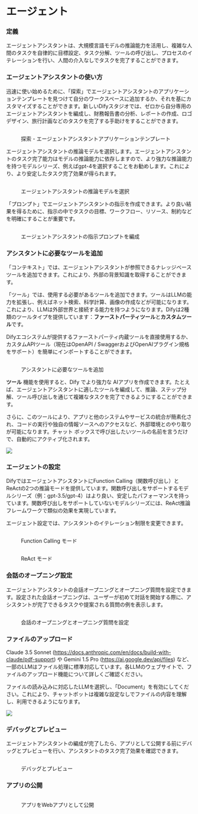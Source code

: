 # エージェント

### 定義

エージェントアシスタントは、大規模言語モデルの推論能力を活用し、複雑な人間のタスクを自律的に目標設定、タスク分解、ツールの呼び出し、プロセスのイテレーションを行い、人間の介入なしでタスクを完了することができます。

### エージェントアシスタントの使い方

迅速に使い始めるために、「探索」でエージェントアシスタントのアプリケーションテンプレートを見つけて自分のワークスペースに追加するか、それを基にカスタマイズすることができます。新しいDifyスタジオでは、ゼロから自分専用のエージェントアシスタントを編成し、財務報告書の分析、レポートの作成、ロゴデザイン、旅行計画などのタスクを完了する手助けをすることができます。

<figure><img src="../../.gitbook/assets/jp-agent-1.png" alt=""><figcaption><p>探索 - エージェントアシスタントアプリケーションテンプレート</p></figcaption></figure>

エージェントアシスタントの推論モデルを選択します。エージェントアシスタントのタスク完了能力はモデルの推論能力に依存しますので、より強力な推論能力を持つモデルシリーズ、例えばgpt-4を選択することをお勧めします。これにより、より安定したタスク完了効果が得られます。

<figure><img src="../../.gitbook/assets/jp-agent-2.png" alt=""><figcaption><p>エージェントアシスタントの推論モデルを選択</p></figcaption></figure>

「プロンプト」でエージェントアシスタントの指示を作成できます。より良い結果を得るために、指示の中でタスクの目標、ワークフロー、リソース、制約などを明確にすることが重要です。

<figure><img src="../../.gitbook/assets/jp-agent-3.png" alt=""><figcaption><p>エージェントアシスタントの指示プロンプトを編成</p></figcaption></figure>

### アシスタントに必要なツールを追加

「コンテキスト」では、エージェントアシスタントが参照できるナレッジベースツールを追加できます。これにより、外部の背景知識を取得することができます。

「ツール」では、使用する必要があるツールを追加できます。ツールはLLMの能力を拡張し、例えばネット検索、科学計算、画像の作成などが可能になります。これにより、LLMは外部世界と接続する能力を持つようになります。Difyは2種類のツールタイプを提供しています：**ファーストパーティツール**と**カスタムツール**です。

Difyエコシステムが提供するファーストパーティ内蔵ツールを直接使用するか、カスタムAPIツール（現在はOpenAPI / SwaggerおよびOpenAIプラグイン規格をサポート）を簡単にインポートすることができます。

<figure><img src="../../.gitbook/assets/jp-agent-4.png" alt=""><figcaption><p>アシスタントに必要なツールを追加</p></figcaption></figure>

**ツール** 機能を使用すると、Dify でより強力な AIアプリを作成できます。たとえば、エージェントアシスタントに適したツールを編成して、推論、ステップ分解、ツール呼び出しを通じて複雑なタスクを完了できるようにすることができます。

さらに、このツールにより、アプリと他のシステムやサービスの統合が簡素化され、コードの実行や独自の情報ソースへのアクセスなど、外部環境とのやり取りが可能になります。チャット ボックスで呼び出したいツールの名前を言うだけで、自動的にアクティブ化されます。

![](../../.gitbook/assets/agent-dalle3.png)

### エージェントの設定

DifyではエージェントアシスタントにFunction Calling（関数呼び出し）とReActの2つの推論モードを提供しています。関数呼び出しをサポートするモデルシリーズ（例：gpt-3.5/gpt-4）はより良い、安定したパフォーマンスを持っています。関数呼び出しをサポートしていないモデルシリーズには、ReAct推論フレームワークで類似の効果を実現しています。

エージェント設定では、アシスタントのイテレーション制限を変更できます。

<figure><img src="../../.gitbook/assets/jp-agent-5.png" alt=""><figcaption><p>Function Calling モード</p></figcaption></figure>

<figure><img src="../../.gitbook/assets/jp-agent-6.png" alt=""><figcaption><p>ReAct モード</p></figcaption></figure>

### 会話のオープニング設定

エージェントアシスタントの会話オープニングとオープニング質問を設定できます。設定された会話オープニングは、ユーザーが初めて対話を開始する際に、アシスタントが完了できるタスクや提案される質問の例を表示します。

<figure><img src="../../.gitbook/assets/jp-agent-7.png" alt=""><figcaption><p>会話のオープニングとオープニング質問を設定</p></figcaption></figure>

### ファイルのアップロード

Claude 3.5 Sonnet (https://docs.anthropic.com/en/docs/build-with-claude/pdf-support) や Gemini 1.5 Pro (https://ai.google.dev/api/files) など、一部のLLMはファイル処理に標準対応しています。各LLMのウェブサイトで、ファイルのアップロード機能について詳しくご確認ください。

ファイルの読み込みに対応したLLMを選択し、「Document」を有効にしてください。これにより、チャットボットは複雑な設定なしでファイルの内容を理解し、利用できるようになります。

![](https://assets-docs.dify.ai/2024/11/9f0b7a3c67b58c0bd7926501284cbb7d.png)

### デバッグとプレビュー

エージェントアシスタントの編成が完了したら、アプリとして公開する前にデバッグとプレビューを行い、アシスタントのタスク完了効果を確認できます。

<figure><img src="../../.gitbook/assets/jp-agent-8.png" alt=""><figcaption><p>デバッグとプレビュー</p></figcaption></figure>

### アプリの公開

<figure><img src="../../.gitbook/assets/jp-agent-9.png" alt=""><figcaption><p>アプリをWebアプリとして公開</p></figcaption></figure>
